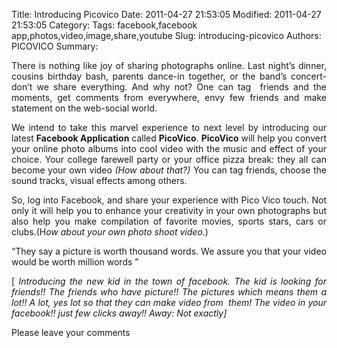 Title: Introducing Picovico
Date: 2011-04-27 21:53:05
Modified: 2011-04-27 21:53:05
Category: 
Tags: facebook,facebook app,photos,video,image,share,youtube
Slug: introducing-picovico
Authors: PICOVICO
Summary: 

<p style="text-align: justify;">There is nothing like joy of sharing photographs online. Last night’s dinner, cousins birthday bash, parents dance-in together, or the band’s concert- don’t we share everything. And why not? One can tag  friends and the moments, get comments from everywhere, envy few friends and make statement on the web-social world.</p>
<p style="text-align: justify;">We intend to take this marvel experience to next level by introducing our latest <strong>Facebook Application</strong> called <strong>PicoVico</strong>. <strong>PicoVico</strong> will help you convert your online photo albums into cool video with the music and effect of your choice. Your college farewell party or your office pizza break: they all can become your own video <em>(How about that?)</em> You can tag friends, choose the sound tracks, visual effects among others.</p>
<p style="text-align: justify;">So, log into Facebook, and share your experience with Pico Vico touch. Not only it will help you to enhance your creativity in your own photographs but also help you make compilation of favorite movies, sports stars, cars or clubs.(H<em>ow about your own photo shoot video.</em>)</p>
<p style="text-align: justify;">“They say a picture is worth thousand words. We assure you that your video would be worth million words ”</p>
<p style="text-align: justify;">[<em> Introducing the new kid in the town of facebook. The kid is looking for friends!! The friends who have picture!! The pictures which means them a lot!! A lot, yes lot so that they can make video from  them! The video in your facebook!! just few clicks away!! Away: Not exactly]</em></p>
<p style="text-align: justify;">Please leave your comments</p>
<p style="text-align: justify;"></p>